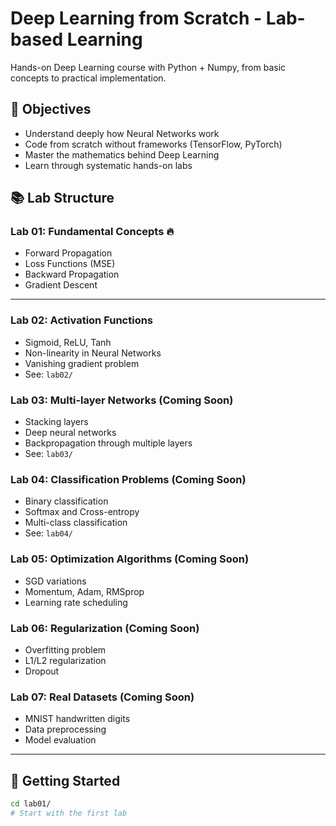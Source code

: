# Deep Learning from Scratch - Lab-based Learning

Hands-on Deep Learning course with Python + Numpy, from basic concepts to practical implementation.

## 🎯 Objectives
- Understand deeply how Neural Networks work
- Code from scratch without frameworks (TensorFlow, PyTorch)
- Master the mathematics behind Deep Learning
- Learn through systematic hands-on labs

## 📚 Lab Structure

### **Lab 01: Fundamental Concepts** 🔥
- Forward Propagation
- Loss Functions (MSE)
- Backward Propagation
- Gradient Descent

---

### **Lab 02: Activation Functions**
- Sigmoid, ReLU, Tanh
- Non-linearity in Neural Networks
- Vanishing gradient problem
- See: `lab02/`

### **Lab 03: Multi-layer Networks** (Coming Soon)
- Stacking layers
- Deep neural networks
- Backpropagation through multiple layers
 - See: `lab03/`

### **Lab 04: Classification Problems** (Coming Soon)
- Binary classification
- Softmax and Cross-entropy
- Multi-class classification
 - See: `lab04/`

### **Lab 05: Optimization Algorithms** (Coming Soon)
- SGD variations
- Momentum, Adam, RMSprop
- Learning rate scheduling

### **Lab 06: Regularization** (Coming Soon)
- Overfitting problem
- L1/L2 regularization
- Dropout

### **Lab 07: Real Datasets** (Coming Soon)
- MNIST handwritten digits
- Data preprocessing
- Model evaluation

---

## 🚀 Getting Started

```bash
cd lab01/
# Start with the first lab
```